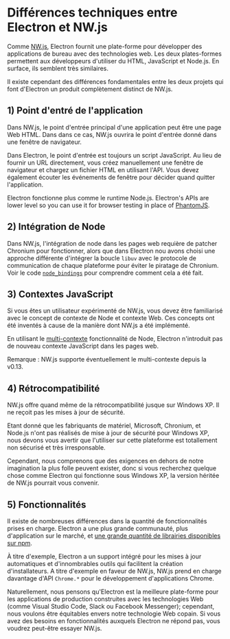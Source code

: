 # Différences techniques entre Electron et NW.js

Comme [NW.js][nwjs], Electron fournit une plate-forme pour développer des applications de bureau avec des technologies web. Les deux plates-formes permettent aux développeurs d'utiliser du HTML, JavaScript et Node.js. En surface, ils semblent très similaires.

Il existe cependant des différences fondamentales entre les deux projets qui font d'Electron un produit complètement distinct de NW.js.

## 1) Point d'entré de l'application

Dans NW.js, le point d'entrée principal d'une application peut être une page Web HTML. Dans dans ce cas, NW.js ouvrira le point d'entrée donné dans une fenêtre de navigateur.

Dans Electron, le point d'entrée est toujours un script JavaScript. Au lieu de fournir un URL directement, vous créez manuellement une fenêtre de navigateur et chargez un fichier HTML en utilisant l'API. Vous devez également écouter les événements de fenêtre pour décider quand quitter l'application.

Electron fonctionne plus comme le runtime Node.js. Electron's APIs are lower level so you can use it for browser testing in place of [PhantomJS](https://phantomjs.org/).

## 2) Intégration de Node

Dans NW.js, l'intégration de node dans les pages web requière de patcher Chronium pour fonctionner, alors que dans Electron nou avons choisi une approche différente d'intégrer la boucle `libuv` avec le protocole de communication de chaque plateforme pour éviter le piratage de Chronium. Voir le code [`node_bindings`][node-bindings] pour comprendre comment cela a été fait.

## 3) Contextes JavaScript

Si vous êtes un utilisateur expérimenté de NW.js, vous devez être familiarisé avec le concept de contexte de Node et contexte Web. Ces concepts ont été inventés à cause de la manière dont NW.js a été implémenté.

En utilisant le [multi-contexte](https://github.com/nodejs/node-v0.x-archive/commit/756b622) fonctionnalité de Node, Electron n'introduit pas de nouveau contexte JavaScript dans les pages web.

Remarque : NW.js supporte éventuellement le multi-contexte depuis la v0.13.

## 4) Rétrocompatibilité

NW.js offre quand même de la rétrocompatibilité jusque sur Windows XP. Il ne reçoit pas les mises à jour de sécurité.

Etant donné que les fabriquants de matériel, Microsoft, Chronium, et Node.js n'ont pas réalisés de mise à jour de sécurité pour Windows XP, nous devons vous avertir que l'utiliser sur cette plateforme est totallement non sécurisé et très irresponsable.

Cependant, nous comprenons que des exigences en dehors de notre imagination la plus folle peuvent exister, donc si vous recherchez quelque chose comme Electron qui fonctionne sous Windows XP, la version héritée de NW.js pourrait vous convenir.

## 5) Fonctionnalités

Il existe de nombreuses différences dans la quantité de fonctionnalités prises en charge. Electron a une plus grande communauté, plus d'application sur le marché, et [une grande quantité de librairies disponibles sur npm][electron-modules].

À titre d'exemple, Electron a un support intégré pour les mises à jour automatiques et d'innombrables outils qui facilitent la création d'installateurs. A titre d'exemple en faveur de NW.js, NW.js prend en charge davantage d'API `Chrome.*` pour le développement d'applications Chrome.

Naturellement, nous pensons qu'Electron est la meilleure plate-forme pour les applications de production construites avec les technologies Web (comme Visual Studio Code, Slack ou Facebook Messenger); cependant, nous voulons être équitables envers notre technologie Web copain. Si vous avez des besoins en fonctionnalités auxquels Electron ne répond pas, vous voudrez peut-être essayer NW.js.

[nwjs]: https://nwjs.io/
[electron-modules]: https://www.npmjs.com/search?q=electron
[node-bindings]: https://github.com/electron/electron/tree/master/lib/common
